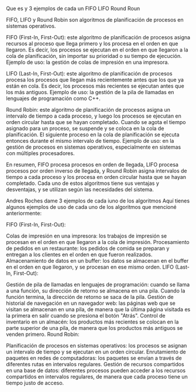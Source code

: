 
Que es y 3 ejemplos de cada un
FIFO
LIFO 
Round Roun

FIFO, LIFO y Round Robin son algoritmos de planificación de procesos en sistemas operativos.

FIFO (First-In, First-Out): este algoritmo de planificación de procesos asigna recursos al proceso que llega primero y los procesa en el orden en que llegaron. Es decir, los procesos se ejecutan en el orden en que llegaron a la cola de planificación, sin importar su prioridad o su tiempo de ejecución. Ejemplo de uso: la gestión de colas de impresión en una impresora.

LIFO (Last-In, First-Out): este algoritmo de planificación de procesos procesa los procesos que llegan más recientemente antes que los que ya están en cola. Es decir, los procesos más recientes se ejecutan antes que los más antiguos. Ejemplo de uso: la gestión de la pila de llamadas en lenguajes de programación como C++.

Round Robin: este algoritmo de planificación de procesos asigna un intervalo de tiempo a cada proceso, y luego los procesos se ejecutan en orden circular hasta que se hayan completado. Cuando se agota el tiempo asignado para un proceso, se suspende y se coloca en la cola de planificación. El siguiente proceso en la cola de planificación se ejecuta entonces durante el mismo intervalo de tiempo. Ejemplo de uso: en la gestión de procesos en sistemas operativos, especialmente en sistemas con múltiples procesadores.

En resumen, FIFO procesa procesos en orden de llegada, LIFO procesa procesos por orden inverso de llegada, y Round Robin asigna intervalos de tiempo a cada proceso y los procesa en orden circular hasta que se hayan completado. Cada uno de estos algoritmos tiene sus ventajas y desventajas, y se utilizan según las necesidades del sistema.




Andres Roches
dame 3 ejemplos de cada iuno de los algoritmos
Aquí tienes algunos ejemplos de uso de cada uno de los algoritmos que mencioné anteriormente:

FIFO (First-In, First-Out):

Colas de impresión en una impresora: los trabajos de impresión se procesan en el orden en que llegaron a la cola de impresión.
Procesamiento de pedidos en un restaurante: los pedidos de comida se preparan y entregan a los clientes en el orden en que fueron realizados.
Almacenamiento de datos en un buffer: los datos se almacenan en el buffer en el orden en que llegaron, y se procesan en ese mismo orden.
LIFO (Last-In, First-Out):

Gestión de pila de llamadas en lenguajes de programación: cuando se llama a una función, su dirección de retorno se almacena en una pila. Cuando la función termina, la dirección de retorno se saca de la pila.
Gestión de historial de navegación en un navegador web: las páginas web que se visitan se almacenan en una pila, de manera que la última página visitada es la primera en salir cuando se presiona el botón "Atrás".
Control de inventario en un almacén: los productos más recientes se colocan en la parte superior de una pila, de manera que los productos más antiguos se venden primero.
Round Robin:

Planificación de procesos en sistemas operativos: los procesos se asignan un intervalo de tiempo y se ejecutan en un orden circular.
Enrutamiento de paquetes en redes de computadoras: los paquetes se envían a través de diferentes rutas en intervalos regulares.
Gestión de recursos compartidos en una base de datos: diferentes procesos pueden acceder a los recursos compartidos en intervalos regulares, de manera que cada proceso tiene un tiempo justo de acceso.